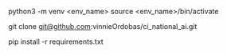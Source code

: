python3 -m venv <env_name>
source <env_name>/bin/activate

git clone git@github.com:vinnieOrdobas/ci_national_ai.git

pip install -r requirements.txt